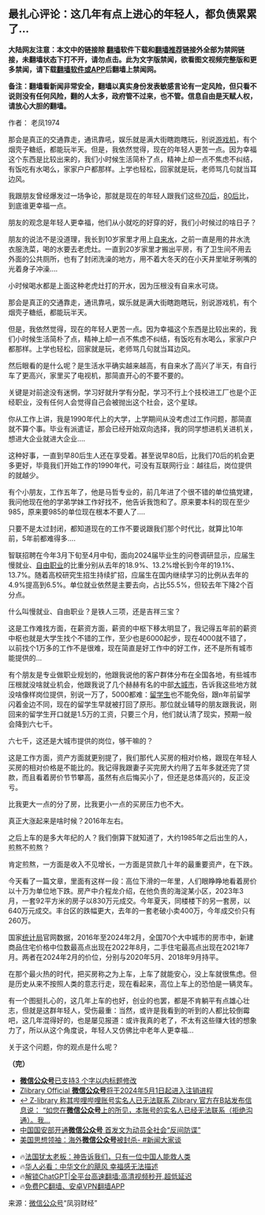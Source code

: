  <!-- 面包屑导航 --> <h2>最扎心评论：这几年有点上进心的年轻人，都负债累累了…</h2> <p class="notice"><b>大陆网友注意：本文中的链接除 <a href="https://github.com/bannedbook/fanqiang" >翻墙</a>软件下载和<a href="https://github.com/killgcd/justmysocks/blob/master/README.md">翻墙推荐</a>链接外全部为禁网链接，未翻墙状态下打不开，请勿点击。此为文字版禁闻，欲看图文视频完整版和更多禁闻，请下载<a href="https://github.com/bannedbook/fanqiang">翻墙软件或APP</a>后翻墙上禁闻网。</p><p>备注：翻墙看新闻非常安全，翻墙以真实身份发表敏感言论有一定风险，但只看不说则没有任何风险，翻的人太多，政府管不过来，也不管。信息自由是天赋人权，请放心大胆的翻墙。</b></p>  <div class="entry"> <p>作者： 老凤1974</p> <p id="summary">那会是真正的交通靠走，通讯靠吼，娱乐就是满大街瞎跑瞎玩，别说<a href="https://www.bannedbook.org/bnews/tag/%E6%B8%B8%E6%88%8F%E6%9C%BA/" class="st_tag internal_tag" rel="tag" title="标签 游戏机 下的日志">游戏机</a>，有个烟壳子糖纸，都能玩半天。但是，我依然觉得，现在的年轻人更苦一点。因为幸福这个东西是比较出来的，我们小时候生活简朴了点，精神上却一点不焦虑不纠结，有饭吃有水喝么，家家户户都那样。上学也轻松，回家就是玩，老师骂几句就当耳边风。</p> <p id="conimg">我跟朋友曾经爆发过一场争论，那就是现在的年轻人跟我们这些<a href="https://www.bannedbook.org/bnews/tag/70%E5%90%8E/" class="st_tag internal_tag" rel="tag" title="标签 70后 下的日志">70后</a>，<a href="https://www.bannedbook.org/bnews/tag/80%E5%90%8E/" class="st_tag internal_tag" rel="tag" title="标签 80后 下的日志">80后</a>比，到底谁更幸福一点。</p> <p>朋友的观念是年轻人更幸福，他们从小就吃的好穿的好，我们小时候过的啥日子？</p> <p>朋友的说法不是没道理，我长到10岁家里才用上<a href="https://www.bannedbook.org/bnews/tag/%E8%87%AA%E6%9D%A5%E6%B0%B4/" class="st_tag internal_tag" rel="tag" title="标签 自来水 下的日志">自来水</a>，之前一直是用的井水洗衣服洗菜，喝的水要去老虎灶。一直到20岁家里才搬出平房，有了卫生间不用去外面的公共厕所，也有了封闭洗澡的地方，用不着大冬天的在小天井里呲牙咧嘴的光着身子冲澡….</p> <p>小时候喝水都是上面这种老虎灶打的开水，因为压根没有自来水可烧。</p> <p>那会是真正的交通靠走，通讯靠吼，娱乐就是满大街瞎跑瞎玩，别说游戏机，有个烟壳子糖纸，都能玩半天。</p>  <p>但是，我依然觉得，现在的年轻人更苦一点。因为幸福这个东西是比较出来的，我们小时候生活简朴了点，精神上却一点不焦虑不纠结，有饭吃有水喝么，家家户户都那样。上学也轻松，回家就是玩，老师骂几句就当耳边风。</p> <p>然后眼看的是什么呢？是生活水平确实越来越高，有自来水了高兴了半天，有自行车了更高兴，家里买了电视机，那简直开心的不要不要的。</p> <p>关键是对前途没有迷惘，学习好就升学有分配，学习不行上个技校进工厂也是个正经职业，没有任何人会觉得自己会被抛出这个社会，这个星球。</p> <p>你从工作上讲，我是1990年代上的大学，上学期间从没考虑过工作问题，那简直就不算个事。毕业有派遣证，那会已经开始双向选择，我的同学想进机关进机关，想进大企业就进大企业….</p> <p>这种好事，一直到早80后生人还在享受着。甚至说早80后，比我们70后的机会更多更好，毕竟我们开始工作的1990年代，可没有互联网行业：越往后，岗位提供的就越少。</p> <p>有个小朋友，工作五年了，他是马哲专业的，前几年进了个很不错的单位搞党建，我问他现在他的学弟学妹工作好找不，他告诉我饱和了。原来要本科的现在至少985，原来要985的单位现在根本不要人了….</p> <p>只要不是太过封闭，都知道现在的工作不要说跟我们那个时代比，就算比10年前，5年前都难得多….</p>  <p>智联招聘在今年3月下旬至4月中旬，面向2024届毕业生的问卷调研显示，应届生慢就业、<a href="https://www.bannedbook.org/bnews/tag/%E8%87%AA%E7%94%B1%E8%81%8C%E4%B8%9A/" class="st_tag internal_tag" rel="tag" title="标签 自由职业 下的日志">自由职业</a>的比重分别从去年的18.9%、13.2%增长到今年的19.1%、13.7%。随着高校研究生招生持续扩招，应届生在国内继续学习的比例从去年的4.9%提高到6.5%。单位就业依然是主要去向，占比55.5%，但较去年下降2个百分点。</p> <p>什么叫慢就业、自由职业？是铁人三项，还是吉祥三宝？</p> <p>这是工作难找方面，在薪资方面，薪资的中枢下移太明显了，我记得五年前的薪资中枢也就是大学生找个不错的工作，至少也是6000起步，现在4000就不错了，以前找个1万多的工作不是很难，现在简直是好工作中的好工作，还不是所有城市能提供的…</p> <p>有个朋友是专业做职业规划的，他跟我说他的客户群体分布在全国各地，有些城市压根就没啥就业机会，他跟我说了几个赫赫有名的中部<a href="https://www.bannedbook.org/bnews/tag/%E5%A4%A7%E5%9F%8E%E5%B8%82/" class="st_tag internal_tag" rel="tag" title="标签 大城市 下的日志">大城市</a>，告诉我这些地方就没啥像样岗位提供，别说一万了，5000都难：<a href="https://www.bannedbook.org/bnews/tag/%e7%95%99%e5%ad%a6%e7%94%9f/" class="st_tag internal_tag" rel="tag" title="标签 留学生 下的日志">留学生</a>也不能免俗，跟n年前留学闪着金边不同，现在的留学生早就被打回了原形。那位就业辅导的朋友跟我说，刚回来的留学生开口就是1.5万的工资，只要三个月，他们就认清了现实，预期一般会降到六七千。</p> <p>六七千，这还是大城市提供的岗位，够干嘛的？</p> <p>这是工作方面，资产方面就更别提了，我们那代人买房的相对价格，跟现在年轻人买房的相对价格是不能比的。我记得我跟妻子买完房大约用了五年多就还完了贷款，而且看着房价节节攀高，虽然有点后悔买小了，但还是总体高兴的，反正没亏。</p> <p>比我更大一点的分了房，比我更小一点的买房压力也不大。</p>  <p>真正大涨起来是啥时候？2016年左右。</p> <p>之后上车的是多大年纪的人？我们倒算下就知道了，大约1985年之后出生的人，煎熬不煎熬？</p> <p>肯定煎熬，一方面是收入不见增长，一方面是贷款几十年的最重要资产，在下跌。</p> <p>今天看了一篇文章，里面有这样一段：高位下滑的一年里，人们眼睁睁地看着房价以十万为单位地下跌。房产中介程龙介绍，在他负责的海淀某小区，2023年3月，一套92平方米的房子以830万元成交。今年夏天，同楼楼下的另一套房，以640万元成交。丰台区的跌幅更大，去年的一套老破小卖400万，今年成交价只有260万。</p> <p>国家<a href="https://www.bannedbook.org/bnews/tag/%e7%bb%9f%e8%ae%a1%e5%b1%80/" class="st_tag internal_tag" rel="tag" title="标签 统计局 下的日志">统计局</a>官网数据，2016年至2024年2月，全国70个大中城市的房市中，新建商品住宅价格中位数最高点出现在2022年8月，二手住宅最高点出现在2021年7月。两者在2024年2月的价位，分别与2020年5月、2018年9月持平。</p> <p>在那个最火热的时代，把买房称之为上车，上车了就能安心，没上车就很焦虑。但是历史从来不按照人类的意志行走，现在看起来，高位上车上的恐怕是一辆灵车。</p> <p>有一个图挺扎心的，这几年上车的也好，创业的也罢，都是不肯躺平有点雄心壮志，但就是这群年轻人，受伤最重：当然，或许是我看到的听到的人都比较倒霉吧，这几年混得好的，也是屡见报道：或许我真的老了，不太有这些赚大钱的想象力了，所以从这个角度说，年轻人又仿佛比中老年人更幸福…</p>  <p>关于这个问题，你的观点是什么呢？</p> <p><strong>（完）</strong></p> <!--<div id="taboola-mid-1"></div>--><ul class='op-related-articles' title='相关阅读'> <li><a href='https://www.bannedbook.org/bnews/itnews/20240709/2059931.html' target='_blank'><b>微信公众号</b>已支持3 个字以内标题修改</a></li> <li><a href='https://www.bannedbook.org/bnews/itnews/20240430/2030677.html' target='_blank'>Zlibrary Official <b>微信公众号</b>将于2024年5月1日起进入注销进程</a></li> <li><a href='https://www.bannedbook.org/bnews/itnews/20240314/2012942.html' target='_blank'>↩️ Z-library 称其哔哩哔哩账号实名人已无法联系 Zlibrary 官方在B站发布信息说： “如您在<b>微信公众号</b>上的所见，本账号的实名人已经无法联系（拒绝沟通）。我...</a></li> <li><a href='https://www.bannedbook.org/bnews/ssgc/20230802/1915143.html' target='_blank'>中国国安部开通<b>微信公众号</b> 首发文为动员全社会“反间防谍”</a></li> <li><a href='https://www.bannedbook.org/bnews/cbnews/20230522/1886965.html' target='_blank'>美国思想领袖：海外<b>微信公众号</b>被封杀- #新闻大家谈</a></li> </ul> <ul class="texttj"> <li>🔥<a href="https://www.bannedbook.org/bnews/ssgc/20230219/1850782.html" target="_blank">法国犹太老板：神告诉我们，只有一位中国人能救人类</a></li> <li>🔥<a href="https://www.bannedbook.org/bnews/comments/20220220/1694796.html" target="_blank">华人必看：中华文化的飓风 幸福感无法描述</a></li> <li>🔥<a href="https://github.com/bannedbook/fanqiang/wiki/V2ray%E6%9C%BA%E5%9C%BA" target="_blank">解锁ChatGPT|全平台高速翻墙:高清视频秒开,超低延迟</a></li> <li>🔥<a href="https://github.com/bannedbook/fanqiang/wiki/%E7%A6%81%E9%97%BB%E7%BD%91%E5%AE%89%E5%8D%93%E7%BF%BB%E5%A2%99%E6%96%B0%E9%97%BBAPP" target="_blank">免费PC翻墙、安卓VPN翻墙APP</a></li> </ul><p class="src-info">来源：<a href="https://www.bannedbook.org/bnews/tag/%e5%be%ae%e4%bf%a1%e5%85%ac%e4%bc%97%e5%8f%b7/" class="st_tag internal_tag" rel="tag" title="标签 微信公众号 下的日志">微信公众号</a>“凤羽财经” </p><a name='sharetosocial'></a> <div style="margin-bottom:5px;padding-bottom:5px;clear:both"> <div id="archive-pix-1" class="banner-ads"> <!-- AuctionX Display platform tag START --> <div id="27602x728x90x621x_ADSLOT1" clicktrack="%%CLICK_URL_ESC%%"></div>  <!-- AuctionX Display platform tag END --> </div> <div id="archive-pix-2" class="banner-ads"> <!-- AuctionX Display platform tag START --> <div id="27556x300x250x621x_ADSLOT1" clicktrack="%%CLICK_URL_ESC%%" style="margin:0 auto;text-align:center"></div>  <!-- AuctionX Display platform tag END --> </div> </div>  <div id="archive-pix-1" class="banner-ads"> <!-- AuctionX Display platform tag START --> <div id="27603x728x90x621x_ADSLOT1" clicktrack="%%CLICK_URL_ESC%%"></div>  <!-- AuctionX Display platform tag END --> </div> </div><!--END ENTRY--> 